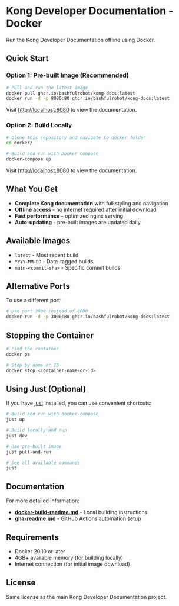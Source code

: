 # Kong Developer Documentation - Docker

Run the Kong Developer Documentation offline using Docker.

## Quick Start

### Option 1: Pre-built Image (Recommended)

```bash
# Pull and run the latest image
docker pull ghcr.io/bashfulrobot/kong-docs:latest
docker run -d -p 8080:80 ghcr.io/bashfulrobot/kong-docs:latest
```

Visit [http://localhost:8080](http://localhost:8080) to view the documentation.

### Option 2: Build Locally

```bash
# Clone this repository and navigate to docker folder
cd docker/

# Build and run with Docker Compose
docker-compose up
```

Visit [http://localhost:8080](http://localhost:8080) to view the documentation.

## What You Get

- **Complete Kong documentation** with full styling and navigation
- **Offline access** - no internet required after initial download
- **Fast performance** - optimized nginx serving
- **Auto-updating** - pre-built images are updated daily

## Available Images

- `latest` - Most recent build
- `YYYY-MM-DD` - Date-tagged builds
- `main-<commit-sha>` - Specific commit builds

## Alternative Ports

To use a different port:

```bash
# Use port 3000 instead of 8080
docker run -d -p 3000:80 ghcr.io/bashfulrobot/kong-docs:latest
```

## Stopping the Container

```bash
# Find the container
docker ps

# Stop by name or ID
docker stop <container-name-or-id>
```

## Using Just (Optional)

If you have [just](https://github.com/casey/just) installed, you can use convenient shortcuts:

```bash
# Build and run with docker-compose
just up

# Build locally and run
just dev

# Use pre-built image
just pull-and-run

# See all available commands
just
```

## Documentation

For more detailed information:

- **[docker-build-readme.md](docker-build-readme.md)** - Local building instructions
- **[gha-readme.md](gha-readme.md)** - GitHub Actions automation setup

## Requirements

- Docker 20.10 or later
- 4GB+ available memory (for building locally)
- Internet connection (for initial image download)

## License

Same license as the main Kong Developer Documentation project.